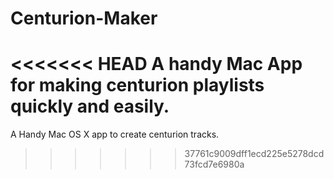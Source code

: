 Centurion-Maker
===============

<<<<<<< HEAD
A handy Mac App for making centurion playlists quickly and easily.
=======
A Handy Mac OS X app to create centurion tracks.
>>>>>>> 37761c9009dff1ecd225e5278dcd73fcd7e6980a
